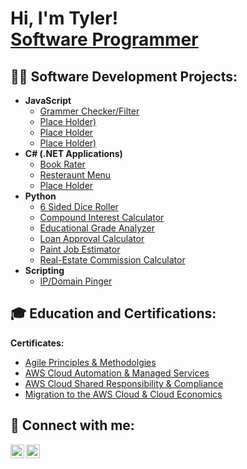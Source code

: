 <h1>Hi, I'm Tyler! <br/><a href="https://github.com/ParseTK">Software Programmer</a></h1>

<h2>👨‍💻 Software Development Projects:</h2>

- <b>JavaScript</b>
  - [Grammer Checker/Filter](https://github.com/ParseTK/JS_practice/blob/main/JS_grammarChecker.js)
  - [Place Holder)]()
  - [Place Holder]()
  - [Place Holder)]()
- <b>C# (.NET Applications)</b>
  - [Book Rater](https://github.com/ParseTK/C_Sharp_Projects/tree/main/Object_Methods_SET_GET_Practice)
  - [Resteraunt Menu](https://github.com/ParseTK/C_Sharp_Projects/tree/main/Inheritance_Practice)
  - [Place Holder]()
- <b>Python</b>
  - [6 Sided Dice Roller](https://github.com/ParseTK/pythonProjects/blob/main/Dice_Roller.py)
  - [Compound Interest Calculator](https://github.com/ParseTK/pythonProjects/blob/main/Compound_Loop.py)
  - [Educational Grade Analyzer](https://github.com/ParseTK/pythonProjects/blob/main/Grade_Analyzer.py)
  - [Loan Approval Calculator](https://github.com/ParseTK/pythonProjects/blob/main/Loan_Approval.py)
  - [Paint Job Estimator](https://github.com/ParseTK/pythonProjects/blob/main/Paint%20Job.py)
  - [Real-Estate Commission Calculator](https://github.com/ParseTK/pythonProjects/blob/main/RE-Analyzer.py)
- <b>Scripting</b>
  - [IP/Domain Pinger](https://github.com/ParseTK/Bash_Scripts_Win/blob/main/ping_automation.sh)
   
<h2> 🎓 Education and Certifications:</h2>

<b>Certificates:</b>

- [Agile Principles & Methodolgies](https://github.com/user-attachments/assets/49e73d34-6d5b-4d1a-a196-8a55dc3864aa)
- [AWS Cloud Automation & Managed Services](https://github.com/user-attachments/assets/6695014e-79c6-47a3-9798-9b955faf55a6)
- [AWS Cloud Shared Responsibility & Compliance](https://github.com/user-attachments/assets/8fc42878-32d6-45d2-8d3e-5994baea5170)
- [Migration to the AWS Cloud & Cloud Economics](https://github.com/user-attachments/assets/12432ee7-33ff-4784-89a9-42b3a1b79528)

 

<h2> 🤳 Connect with me:</h2>


[<img align="left" alt="Tyler| LinkedIn" width="22px" src="https://cdn.jsdelivr.net/npm/simple-icons@3.13.0/icons/lineageos.svg" />][linkedin]

[<img align="left" alt="Tyler| Website" width="22px" src="https://cdn.jsdelivr.net/npm/simple-icons@3.13.0/icons/opera.svg" />][Website]


[Website]: https://parsetk.github.io/portfolio/
[linkedin]: www.linkedin.com/in/parsetk

